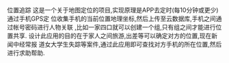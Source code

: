 位置追踪 这是一个关于地图定位的项目,实现原理是APP去定时(每10分钟或更少)通过手机GPS定 位收集手机的当前位置地理坐标,然后上传至云数据库,手机之间通过帐号密码进行人物关联 ,比如一家四口就可以创建一个组,只有组之间才能进行位置共享. 设计此应用的目的在于家人之间旅游,出差等可以确定对方的位置,现在新闻中经常报 道女大学生失踪等案件,通过此应用即可查找对方手机的所在位置,然后进行求助帮助.

